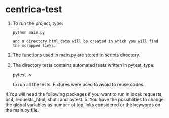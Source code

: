 # centrica-test
1. To run the project, type: 

       python main.py 
       
       and a directory html_data will be created in which you will find the scrapped links.


2. The functions used in main.py are stored in scripts directory. 
3. The directory tests contains automated tests written in pytest, type: 

      pytest -v 
      
      to run all the tests. Fixtures were used to avoid to reuse codes.

4.You will need the following packages if you want to run in local: requests, bs4, requests_html, shutil and pytest.
5. You have the possiblities to change the global variables as number of top links considered or the keywords on the main.py file.

